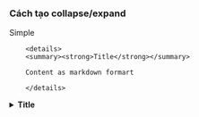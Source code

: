 ### Cách tạo collapse/expand

Simple


```
    <details>
    <summary><strong>Title</strong></summary>
    
    Content as markdown formart

    </details>

```
<details>
    <summary><strong>Title</strong></summary>
    
    Content as markdown formart

</details>